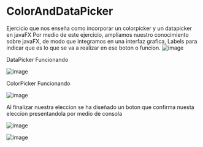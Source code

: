 # ColorAndDataPicker
Ejercicio que nos enseña como incorporar un colorpicker y un datapicker en javaFX
Por medio de este ejercicio, ampliamos nuestro conocimiento sobre javaFX, de modo que integramos en una interfaz grafica, Labels para indicar que es lo que se va a realizar en ese boton o funcion.
![image](https://github.com/Ragy04/ColorAndDataPicker/assets/164718921/7872f455-b218-4ddd-9a17-98cd767a6d32)


DataPicker Funcionando


![image](https://github.com/Ragy04/ColorAndDataPicker/assets/164718921/7fe8f9d6-26e8-4871-918d-32f88e25cec8)


ColorPicker Funcionando


![image](https://github.com/Ragy04/ColorAndDataPicker/assets/164718921/56fb9601-c114-41bd-add0-bba4a5fa9b96)


Al finalizar nuestra eleccion se ha diseñado un boton que confirma nuesta eleccion presentandola por medio de consola

![image](https://github.com/Ragy04/ColorAndDataPicker/assets/164718921/18736e64-9c52-4291-9ad1-2f8e2b6ebf28)


![image](https://github.com/Ragy04/ColorAndDataPicker/assets/164718921/54718eec-9d93-4ada-b558-d70bde56008f)
